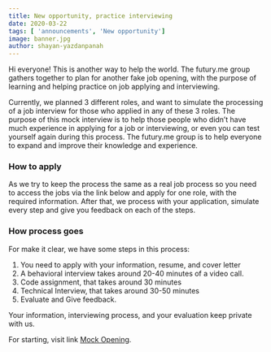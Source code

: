 ```yaml
---
title: New opportunity, practice interviewing
date: 2020-03-22
tags: [ 'announcements', 'New opportunity']
image: banner.jpg
author: shayan-yazdanpanah
---
```


Hi everyone!
This is another way to help the world.
The futury.me group gathers together to plan for another fake job opening, with the purpose of learning and helping practice on job applying and interviewing. 

Currently, we planned 3 different roles, and want to simulate the processing of a job interview for those who applied in any of these 3 roles. The purpose of this mock interview is to help those people who didn’t have much experience in applying for a job or interviewing, or even you can test yourself again during this process. The futury.me group is to help everyone to expand and improve their knowledge and experience.

### How to apply
As we try to keep the process the same as a real job process so you need to access the jobs via the link below and apply for one role, with the required information. After that, we process with your application, simulate every step and give you feedback on each of the steps.


### How process goes
For make it clear, we have some steps in this process:
 1. You need to apply with your information, resume, and cover letter
 2. A behavioral interview takes around 20-40 minutes of a video call.
 3. Code assignment, that takes around 30 minutes
 4. Technical Interview, that takes around 30-50 minutes
 5. Evaluate and Give feedback.


Your information, interviewing process, and your evaluation keep private with us.


For starting, visit link [Mock Opening](/mock-openings/).
